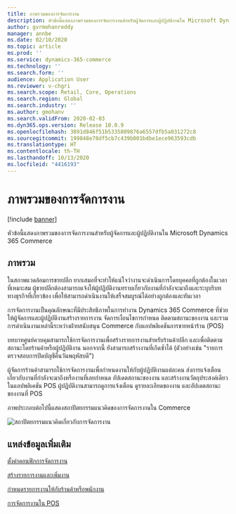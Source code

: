 ```yaml
---
title: ภาพรวมของการจัดการงาน
description: หัวข้อนี้แสดงภาพรวมของการจัดการงานสำหรับผู้จัดการและผู้ปฏิบัติงานใน Microsoft Dynamics 365 Commerce
author: gvrmohanreddy
manager: annbe
ms.date: 02/10/2020
ms.topic: article
ms.prod: ''
ms.service: dynamics-365-commerce
ms.technology: ''
ms.search.form: ''
audience: Application User
ms.reviewer: v-chgri
ms.search.scope: Retail, Core, Operations
ms.search.region: Global
ms.search.industry: ''
ms.author: gmohanv
ms.search.validFrom: 2020-02-03
ms.dyn365.ops.version: Release 10.0.9
ms.openlocfilehash: 3891d846f51b5335809876a6557dfb5a031272c8
ms.sourcegitcommit: 199848e78df5cb7c439b001bdbe1ece963593cdb
ms.translationtype: HT
ms.contentlocale: th-TH
ms.lasthandoff: 10/13/2020
ms.locfileid: "4416193"
---
```

# <a name="task-management-overview"></a>ภาพรวมของการจัดการงาน

[!include [banner](includes/banner.md)]

หัวข้อนี้แสดงภาพรวมของการจัดการงานสำหรับผู้จัดการและผู้ปฏิบัติงานใน Microsoft Dynamics 365 Commerce

## <a name="overview"></a>ภาพรวม

ในสภาพแวดล้อมการขายปลีก ยากเสมอที่จะทำให้แน่ใจว่างานจะดำเนินการโดยบุคคลที่ถูกต้องในเวลาที่เหมาะสม ผู้ขายปลีกต้องสามารถแจ้งให้ผู้ปฏิบัติงานทราบเกี่ยวกับงานที่กำลังจะมาถึงและระบุบริบททางธุรกิจที่เกี่ยวข้อง เพื่อให้สามารถดำเนินงานให้เสร็จสมบูรณ์ได้อย่างถูกต้องและทันเวลา

การจัดการงานเป็นคุณลักษณะที่มีประสิทธิภาพในการทำงาน Dynamics 365 Commerce ที่ช่วยให้ผู้จัดการและผู้ปฏิบัติงานสร้างรายการงาน จัดการเงื่อนไขการกำหนด ติดตามสถานะของงาน และรวมการดำเนินงานเหล่านี้ระหว่างฝ่ายสนับสนุน Commerce กับแอปพลิเคชันการขายหน้าร้าน (POS)

บทบาทศูนย์ควบคุมสามารถใช้การจัดการงานเพื่อสร้างรายการงานสำหรับร้านค้าปลีก และเพื่อติดตามสถานะโดยร้านค้าหรือผู้ปฏิบัติงาน นอกจากนี้ ยังสามารถสร้างงานที่เกิดซ้ำได้ (ตัวอย่างเช่น "รายการตรวจสอบการปิดบัญชีคืนวันพฤหัสบดี")

ผู้จัดการร้านค้าสามารถใช้การจัดการงานเพื่อกำหนดงานให้กับผู้ปฏิบัติงานแต่ละคน ส่งการแจ้งเตือนเกี่ยวกับงานที่กำลังจะมาถึงหรืองานที่เลยกำหนด อัปเดตสถานะของงาน และสร้างงานวัตถุประสงค์เดียวในแอปพลิเคชัน POS ผู้ปฏิบัติงานสามารถดูการแจ้งเตือน ดูรายละเอียดของงาน และอัปเดตสถานะของงานที่ POS

ภาพประกอบต่อไปนี้แสดงสถาปัตยกรรมแนวคิดของการจัดการงานใน Commerce

![สถาปัตยกรรมแนวคิดเกี่ยวกับการจัดการงาน](media/Tasks-management-conceptual-architecture.png)

## <a name="additional-resources"></a>แหล่งข้อมูลเพิ่มเติม

[ตั้งค่าคอนฟิกการจัดการงาน](task-mgmt-configure.md)

[สร้างรายการงานและเพิ่มงาน](task-mgmt-create-lists.md)

[กำหนดรายการงานให้กับร้านค้าหรือพนักงาน](task-mgmt-assign-lists.md)

[การจัดการงานใน POS](task-mgmt-POS.md)

